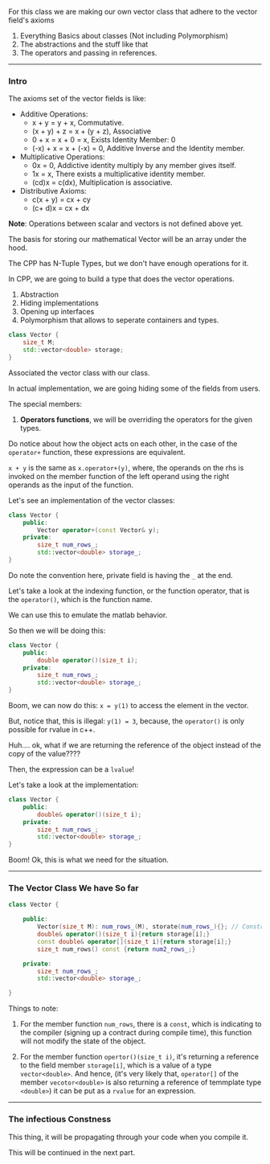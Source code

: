 For this class we are making our own vector class that adhere to the vector field's axioms

1. Everything Basics about classes (Not including Polymorphism)
2. The abstractions and the stuff like that
3. The operators and passing in references. 

---
### **Intro**

The axioms set of the vector fields is like: 

* Additive Operations: 
  * x + y = y + x, Commutative. 
  * (x + y) + z = x + (y + z), Associative
  * 0 + x = x + 0 = x, Exists Identity Member: 0
  * (-x) + x = x + (-x) = 0, Additive Inverse and the Identity member. 
* Multiplicative Operations: 
  * 0x = 0, Addictive identity multiply by any member gives itself. 
  * 1x = x, There exists a multiplicative identity member. 
  * (cd)x = c(dx), Multiplication is associative. 
* Distributive Axioms: 
  * c(x + y) = cx + cy 
  * (c+ d)x = cx + dx

**Note**: Operations between scalar and vectors is not defined above yet. 

The basis for storing our mathematical Vector will be an array under the hood.

The CPP has N-Tuple Types, but we don't have enough operations for it. 

In CPP, we are going to build a type that does the vector operations. 

1. Abstraction
2. Hiding implementations
3. Opening up interfaces
4. Polymorphism that allows to seperate containers and types.


```cpp 
class Vector {
    size_t M; 
    std::vector<double> storage;
}
```
Associated the vector class with our class. 

In actual implementation, we are going hiding some of the fields from users. 

The special members: 

1. **Operators functions**, we will be overriding the operators for the given types. 

Do notice about how the object acts on each other, in the case of the `operator+` function, these expressions are equivalent.  

`x + y` is the same as `x.operator+(y)`, where, the operands on the rhs is invoked on the member function of the left operand using the right operands as the input of the function. 

Let's see an implementation of the vector classes: 

```cpp
class Vector {
    public: 
        Vector operator+(const Vector& y);
    private: 
        size_t num_rows_;
        std::vector<double> storage_;
}
```

Do note the convention here, private field is having the `_` at the end. 

Let's take a look at the indexing function, or the function operator, that is the `operator()`, which is the function name. 

We can use this to emulate the matlab behavior.

So then we will be doing this: 

```cpp
class Vector {
    public: 
        double operator()(size_t i);
    private: 
        size_t num_rows_;
        std::vector<double> storage_;
}
```

Boom, we can now do this: `x = y(1)` to access the element in the vector. 

But, notice that, this is illegal: `y(1) = 3`, because, the `operator()` is only possible for rvalue in c++. 

Huh.... ok, what if we are returning the reference of the object instead of the copy of the value???? 

Then, the expression can be a `lvalue`! 

Let's take a look at the implementation: 


```cpp
class Vector {
    public:
        double& operator()(size_t i);
    private: 
        size_t num_rows_;
        std::vector<double> storage_;
}
```

Boom! Ok, this is what we need for the situation.  

---
### **The Vector Class We have So far**


```cpp
class Vector {

    public: 
        Vector(size_t M): num_rows_(M), storate(num_rows_){}; // Constructor
        double& operator()(size_t i){return storage[i];}
        const double& operator[](size_t i){return storage[i];}
        size_t num_rows() const {return num2_rows_;} 

    private: 
        size_t num_rows_;
        std::vector<double> storage_;

}

```

Things to note: 

1. For the member function `num_rows`, there is a `const`, which is indicating to the compiler (signing up a contract during compile time), this function will not modify the state of the object. 

2. For the member function `opertor()(size_t i)`, it's returning a reference to the field member `storage[i]`, which is a value of a type `vector<double>`. And hence, (it's very likely that, `operator[]` of the member `vecotor<double>` is also returning a reference of temmplate type `<double>`) it can be put as a `rvalue` for an expression. 


---
### **The infectious Constness**

This thing, it will be propagating through your code when you compile it. 

This will be continued in the next part. 

